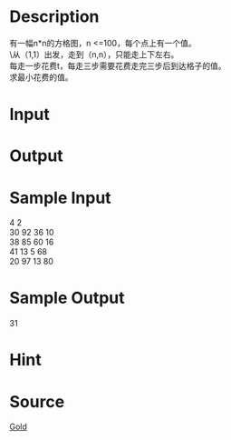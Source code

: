 
# Description

<div class="content"><div>有一幅n*n的方格图，n &lt;=100，每个点上有一个值。</div>
<div>\从（1,1）出发，走到（n,n），只能走上下左右。</div>
<div>每走一步花费t，每走三步需要花费走完三步后到达格子的值。</div>
<div>求最小花费的值。</div></div>

# Input

<div class="content"></div>

# Output

<div class="content"></div>

# Sample Input

<div class="content"><span class="sampledata">4 2<br/>
30 92 36 10<br/>
38 85 60 16<br/>
41 13 5 68<br/>
20 97 13 80</span></div>

# Sample Output

<div class="content"><span class="sampledata">31</span></div>

# Hint

<div class="content"><p></p></div>

# Source

<div class="content"><p><a href="problemset.php?search=Gold">Gold</a></p></div>

